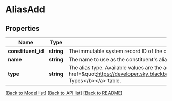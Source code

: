 # AliasAdd

## Properties
Name | Type | Description | Notes
------------ | ------------- | ------------- | -------------
**constituent_id** | **string** | The immutable system record ID of the constituent associated with the alias. | 
**name** | **string** | The name to use as the constituent&#x27;s alias. Character limit: 100. | 
**type** | **string** | The alias type. Available values are the active entries in the &lt;a href&#x3D;\&quot;https://developer.sky.blackbaud.com/docs/services/56b76470069a0509c8f1c5b3/operations/ListAliasTypes\&quot;&gt;&lt;b&gt;Alias Types&lt;/b&gt;&lt;/a&gt; table. | [optional] 

[[Back to Model list]](../../README.md#documentation-for-models) [[Back to API list]](../../README.md#documentation-for-api-endpoints) [[Back to README]](../../README.md)

